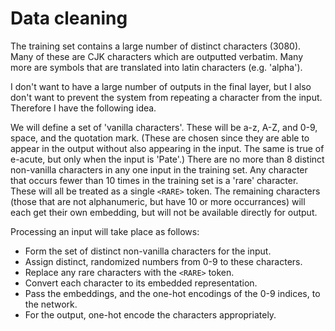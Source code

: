 
# Data cleaning

The training set contains a large number of distinct characters (3080).
Many of these are CJK characters which are outputted verbatim.
Many more are symbols that are translated into latin characters (e.g. 'alpha').

I don't want to have a large number of outputs in the final layer, but I also
don't want to prevent the system from repeating a character from the input.
Therefore I have the following idea.

We will define a set of 'vanilla characters'. These will be a-z, A-Z, and 0-9, space, and the quotation mark.
(These are chosen since they are able to appear in the output without also appearing in the input.
The same is true of e-acute, but only when the input is 'Pate'.)
There are no more than 8 distinct non-vanilla characters in any one input in the training set.
Any character that occurs fewer than 10 times in the training set is a 'rare' character.
These will all be treated as a single `<RARE>` token.
The remaining characters (those that are not alphanumeric, but have 10 or more occurrances)
will each get their own embedding, but will not be available directly for output.

Processing an input will take place as follows:
* Form the set of distinct non-vanilla characters for the input.
* Assign distinct, randomized numbers from 0-9 to these characters.
* Replace any rare characters with the `<RARE>` token.
* Convert each character to its embedded representation.
* Pass the embeddings, and the one-hot encodings of the 0-9 indices, to the network.
* For the output, one-hot encode the characters appropriately.

